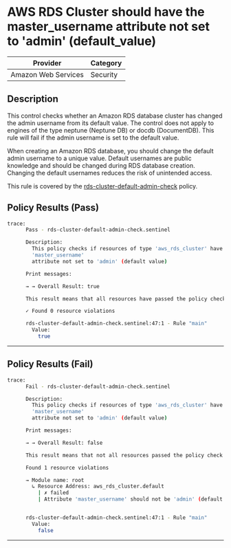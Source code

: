 # AWS RDS Cluster should have the master_username attribute not set to 'admin' (default_value)

| Provider            | Category  |
| ------------------- | --------  |
| Amazon Web Services |  Security |

## Description

This control checks whether an Amazon RDS database cluster has changed the admin username from its default value. The control does not apply to engines of the type neptune (Neptune DB) or docdb (DocumentDB). This rule will fail if the admin username is set to the default value.

When creating an Amazon RDS database, you should change the default admin username to a unique value. Default usernames are public knowledge and should be changed during RDS database creation. Changing the default usernames reduces the risk of unintended access.

This rule is covered by the [rds-cluster-default-admin-check](https://github.com/hashicorp/policy-library-NIST-Policy-Set-for-AWS-Terraform/blob/main/policies/rds/rds-cluster-default-admin-check.sentinel) policy.

## Policy Results (Pass)

```bash
trace:
      Pass - rds-cluster-default-admin-check.sentinel

      Description:
        This policy checks if resources of type 'aws_rds_cluster' have the
        'master_username'
        attribute not set to 'admin' (default value)

      Print messages:

      → → Overall Result: true

      This result means that all resources have passed the policy check for the policy rds-cluster-default-admin-check.

      ✓ Found 0 resource violations

      rds-cluster-default-admin-check.sentinel:47:1 - Rule "main"
        Value:
          true
```

---

## Policy Results (Fail)

```bash
trace:
      Fail - rds-cluster-default-admin-check.sentinel

      Description:
        This policy checks if resources of type 'aws_rds_cluster' have the
        'master_username'
        attribute not set to 'admin' (default value)

      Print messages:

      → → Overall Result: false

      This result means that not all resources passed the policy check and the protected behavior is not allowed for the policy rds-cluster-default-admin-check.

      Found 1 resource violations

      → Module name: root
        ↳ Resource Address: aws_rds_cluster.default
          | ✗ failed
          | Attribute 'master_username' should not be 'admin' (default value) for AWS RDS Cluster. Refer to https://docs.aws.amazon.com/securityhub/latest/userguide/rds-controls.html#rds-24 for more details.


      rds-cluster-default-admin-check.sentinel:47:1 - Rule "main"
        Value:
          false
```

---
